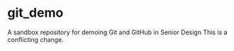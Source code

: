# git_demo
A sandbox repository for demoing Git and GitHub in Senior Design
This is a conflicting change.
